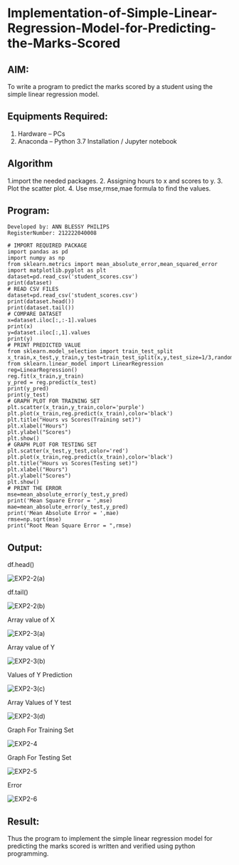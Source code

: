# Implementation-of-Simple-Linear-Regression-Model-for-Predicting-the-Marks-Scored

## AIM:
To write a program to predict the marks scored by a student using the simple linear regression model.


## Equipments Required:
1. Hardware – PCs
2. Anaconda – Python 3.7 Installation / Jupyter notebook


## Algorithm
1.import the needed packages. 
2. Assigning hours to x and scores to y. 
3. Plot the scatter plot. 
4. Use mse,rmse,mae formula to find the values.


## Program:
```
Developed by: ANN BLESSY PHILIPS
RegisterNumber: 212222040008

# IMPORT REQUIRED PACKAGE
import pandas as pd
import numpy as np
from sklearn.metrics import mean_absolute_error,mean_squared_error
import matplotlib.pyplot as plt
dataset=pd.read_csv('student_scores.csv')
print(dataset)
# READ CSV FILES
dataset=pd.read_csv('student_scores.csv')
print(dataset.head())
print(dataset.tail())
# COMPARE DATASET
x=dataset.iloc[:,:-1].values
print(x)
y=dataset.iloc[:,1].values
print(y)
# PRINT PREDICTED VALUE
from sklearn.model_selection import train_test_split
x_train,x_test,y_train,y_test=train_test_split(x,y,test_size=1/3,random_state=0)
from sklearn.linear_model import LinearRegression
reg=LinearRegression()
reg.fit(x_train,y_train)
y_pred = reg.predict(x_test)
print(y_pred)
print(y_test)
# GRAPH PLOT FOR TRAINING SET
plt.scatter(x_train,y_train,color='purple')
plt.plot(x_train,reg.predict(x_train),color='black')
plt.title("Hours vs Scores(Training set)")
plt.xlabel("Hours")
plt.ylabel("Scores")
plt.show()
# GRAPH PLOT FOR TESTING SET
plt.scatter(x_test,y_test,color='red')
plt.plot(x_train,reg.predict(x_train),color='black')
plt.title("Hours vs Scores(Testing set)")
plt.xlabel("Hours")
plt.ylabel("Scores")
plt.show()
# PRINT THE ERROR
mse=mean_absolute_error(y_test,y_pred)
print('Mean Square Error = ',mse)
mae=mean_absolute_error(y_test,y_pred)
print('Mean Absolute Error = ',mae)
rmse=np.sqrt(mse)
print("Root Mean Square Error = ",rmse)
```

## Output:

df.head()

![EXP2-2(a)](https://github.com/AnnBlessy/Implementation-of-Simple-Linear-Regression-Model-for-Predicting-the-Marks-Scored/assets/119477835/83e836a5-4565-48a7-9977-a7f085fe48d5)

df.tail()

![EXP2-2(b)](https://github.com/AnnBlessy/Implementation-of-Simple-Linear-Regression-Model-for-Predicting-the-Marks-Scored/assets/119477835/1e89f794-316e-495d-8cc6-d996bf4aa8fb)




Array value of X

![EXP2-3(a)](https://github.com/AnnBlessy/Implementation-of-Simple-Linear-Regression-Model-for-Predicting-the-Marks-Scored/assets/119477835/6f0f203a-f964-45a6-8fef-03c94460ab0f)


Array value of Y

![EXP2-3(b)](https://github.com/AnnBlessy/Implementation-of-Simple-Linear-Regression-Model-for-Predicting-the-Marks-Scored/assets/119477835/b395273b-5b41-401e-b75e-ece609b0ba79)


Values of Y Prediction

![EXP2-3(c)](https://github.com/AnnBlessy/Implementation-of-Simple-Linear-Regression-Model-for-Predicting-the-Marks-Scored/assets/119477835/e3e7d3bb-9a18-4345-a77c-a82898b9bee6)


Array Values of Y test

![EXP2-3(d)](https://github.com/AnnBlessy/Implementation-of-Simple-Linear-Regression-Model-for-Predicting-the-Marks-Scored/assets/119477835/e0268633-13d2-49c9-9a4a-b970839acf42)





Graph For Training Set

![EXP2-4](https://github.com/AnnBlessy/Implementation-of-Simple-Linear-Regression-Model-for-Predicting-the-Marks-Scored/assets/119477835/1c9e8b15-9199-4037-b22f-f026defe8889)






Graph For Testing Set

![EXP2-5](https://github.com/AnnBlessy/Implementation-of-Simple-Linear-Regression-Model-for-Predicting-the-Marks-Scored/assets/119477835/f9ed7cc5-e28a-4376-aac4-efcd9cdc92f9)



Error

![EXP2-6](https://github.com/AnnBlessy/Implementation-of-Simple-Linear-Regression-Model-for-Predicting-the-Marks-Scored/assets/119477835/80090da9-868b-4854-b970-840396a4be77)



## Result:
Thus the program to implement the simple linear regression model for predicting the marks scored is written and verified using python programming.
